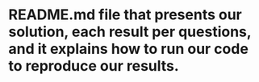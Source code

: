 # README.md file that presents our solution, each result per questions, and it explains how to run our code to reproduce our results.  


